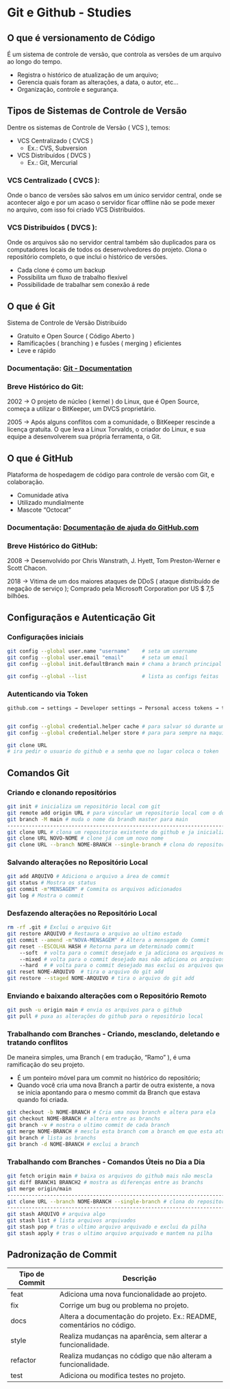 # Git e Github - Studies

## O que é versionamento de Código

É um sistema de controle de versão, que controla as versões de um arquivo ao longo do tempo.

- Registra o histórico de atualização de um arquivo;
- Gerencia quais foram as alterações, a data, o autor, etc...
- Organização, controle e segurança.

## Tipos de Sistemas de Controle de Versão

Dentre os sistemas de Controle de Versão ( VCS ), temos:

- VCS Centralizado ( CVCS )
  - Ex.: CVS, Subversion
- VCS Distribuídos ( DVCS )
  - Ex.: Git, Mercurial

### VCS Centralizado ( CVCS ):

Onde o banco de versões são salvos em um único servidor central, onde se acontecer algo e por um acaso o servidor ficar offline não se pode mexer no arquivo, com isso foi criado VCS Distribuídos.

### VCS Distribuídos ( DVCS ):

Onde os arquivos são no servidor central também são duplicados para os computadores locais de todos os desenvolvedores do projeto.
Clona o repositório completo, o que inclui o histórico de versões.

- Cada clone é como um backup
- Possibilita um fluxo de trabalho flexível
- Possibilidade de trabalhar sem conexão á rede

## O que é Git

Sistema de Controle de Versão Distribuído

- Gratuito e Open Source ( Código Aberto )
- Ramificações ( branching ) e fusões ( merging ) eficientes
- Leve e rápido

### Documentação: [Git - Documentation](https://git-scm.com/doc)

### Breve Histórico do Git:

2002 → O projeto de núcleo ( kernel ) do Linux, que é Open Source, começa a utilizar o BitKeeper, um DVCS proprietário.

2005 → Após alguns conflitos com a comunidade, o BitKeeper rescinde a licença gratuita. O que leva a Linux Torvalds, o criador do Linux, e sua equipe a desenvolverem sua própria ferramenta, o Git.

## O que é GitHub

Plataforma de hospedagem de código para controle de versão com Git, e colaboração.

- Comunidade ativa
- Utilizado mundialmente
- Mascote “Octocat”

### Documentação: [Documentação de ajuda do GitHub.com](https://docs.github.com/pt)

### Breve Histórico do GitHub:

2008 → Desenvolvido por Chris Wanstrath, J. Hyett, Tom Preston-Werner e Scott Chacon.

2018 → Vitima de um dos maiores ataques de DDoS ( ataque distribuído de negação de serviço ); Comprado pela Microsoft Corporation por US $ 7,5 bilhões.

## Configuraçãos e Autenticação Git

### Configurações iniciais

```bash
git config --global user.name "username"    # seta um username
git config --global user.email "email"      # seta um email
git config --global init.defaultBranch main # chama a branch principal de main

git config --global --list                  # lista as configs feitas
```

### Autenticando via Token

```bash
github.com → settings → Developer settings → Personal access tokens → token ( classic )


git config --global credential.helper cache # para salvar só durante um tempo
git config --global credential.helper store # para para sempre na maquina

git clone URL
# ira pedir o usuario do github e a senha que no lugar coloca o token
```

## Comandos Git

### Criando e clonando repositórios

```bash
git init # inicializa um repositório local com git
git remote add origin URL # para vincular um repositorio local com o do github
git branch -M main # muda o nome da brandh master para main
--------------------------------------------------------------------------------------------
git clone URL # clona um repositorio existente do github e ja inicializa o git
git clone URL NOVO-NOME # clone já com um novo nome
git clone URL --branch NOME-BRANCH --single-branch # clona do repositorio somente esta branch
```

### Salvando alterações no Repositório Local

```bash
git add ARQUIVO # Adiciona o arquivo a área de commit
git status # Mostra os status
git commit -m"MENSAGEM" # Commita os arquivos adicionados
git log # Mostra o commit
```

### Desfazendo alterações no Repositório Local

```bash
rm -rf .git # Exclui o arquivo Git
git restore ARQUIVO # Restaura o arquivo ao ultimo estado
git commit --amend -m"NOVA-MENSAGEM" # Altera a mensagem do Commit
git reset --ESCOLHA HASH # Retorna para um determinado commit
	--soft  # volta para o commit desejado e ja adiciona os arquivos no git add
	--mixed # volta para o commit desejado mas não adiciona os arquivos no git add
	--hard  # # volta para o commit desejado mas exclui os arquivos que não estavam no commit
git reset NOME-ARQUIVO  # tira o arquivo do git add
git restore --staged NOME-ARQUIVO # tira o arquivo do git add
```

### Enviando e baixando alterações com o Repositório Remoto

```bash
git push -u origin main # envia os arquivos para o github
git pull # puxa as alterações do github para o repositório local
```

### Trabalhando com Branches - Criando, mesclando, deletando e tratando conflitos

De maneira simples, uma Branch ( em tradução, “Ramo” ), é uma ramificação do seu projeto.

- É um ponteiro móvel para um commit no histórico do repositório;
- Quando você cria uma nova Branch a partir de outra existente, a nova se inicia apontando para o mesmo commit da Branch que estava quando foi criada.

```bash
git checkout -b NOME-BRANCH # Cria uma nova branch e altera para ela
git checkout NOME-BRANCH # altera entre as branchs
git branch -v # mostra o ultimo commit de cada branch
git merge NOME-BRANCH # mescla esta branch com a branch em que esta atualmente
git branch # lista as branchs
git branch -d NOME-BRANCH # exclui a branch
```

### Trabalhando com Branches - Comandos Úteis no Dia a Dia

```bash
git fetch origin main # baixa os arquivos do github mais não mescla
git diff BRANCH1 BRANCH2 # mostra as diferenças entre as branchs
git merge origin/main
----------------------------------------------------------------------------------------------
git clone URL --branch NOME-BRANCH --single-branch # clona do repositorio somente esta branch
----------------------------------------------------------------------------------------------
git stash ARQUIVO # arquiva algo
git stash list # lista arquivos arquivados
git stash pop # tras o ultimo arquivo arquivado e exclui da pilha
git stash apply # tras o ultimo arquivo arquivado e mantem na pilha
```

## Padronização de Commit

| Tipo de Commit | Descrição                                                             |
| -------------- | --------------------------------------------------------------------- |
| feat           | Adiciona uma nova funcionalidade ao projeto.                          |
| fix            | Corrige um bug ou problema no projeto.                                |
| docs           | Altera a documentação do projeto. Ex.: README, comentários no código. |
| style          | Realiza mudanças na aparência, sem alterar a funcionalidade.          |
| refactor       | Realiza mudanças no código que não alteram a funcionalidade.          |
| test           | Adiciona ou modifica testes no projeto.                               |
